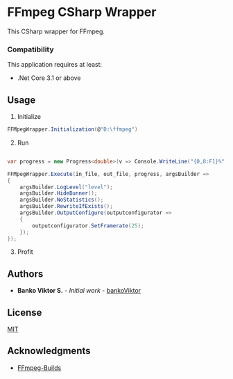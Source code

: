 # FFmpeg CSharp Wrapper

This CSharp wrapper for FFmpeg.

### Compatibility

This application requires at least:
* .Net Core 3.1 or above

## Usage

1. Initialize
	
```C#
FFMpegWrapper.Initialization(@"D:\ffmpeg")
```

2. Run
	
```C#

var progress = new Progress<double>(v => Console.WriteLine("{0,8:F1}%", v));

FFMpegWrapper.Execute(in_file, out_file, progress, argsBuilder =>
{
	argsBuilder.LogLevel("level");
	argsBuilder.HideBunner();
	argsBuilder.NoStatistics();
	argsBuilder.RewriteIfExists();
	argsBuilder.OutputConfigure(outputconfigurator =>
	{
		outputconfigurator.SetFramerate(25);
	});
});
```
	
3. Profit

## Authors

* **Banko Viktor S.** - *Initial work* - [bankoViktor](https://github.com/bankoViktor)

## License

[MIT](https://choosealicense.com/licenses/mit/)

## Acknowledgments

* [FFmpeg-Builds](https://github.com/BtbN/FFmpeg-Builds)
